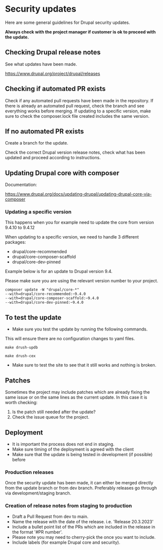 # Security updates

Here are some general guidelines for Drupal security updates.

**Always check with the project manager if customer is ok to proceed with the update.**

## Checking Drupal release notes

See what updates have been made.

https://www.drupal.org/project/drupal/releases

## Checking if automated PR exists

Check if any automated pull requests have been made in the repository. If there is already an automated pull request, check the branch and see everything works before merging. If updating to a specific version, make sure to check the composer.lock file created includes the same version.

## If no automated PR exists

Create a branch for the update.

Check the correct Drupal version release notes, check what has been updated and proceed according to instructions.

## Updating Drupal core with composer

Documentation:

https://www.drupal.org/docs/updating-drupal/updating-drupal-core-via-composer

### Updating a specific version

This happens when you for example need to update the core from version 9.4.10 to 9.4.12

When updating to a specific version, we need to handle 3 different packages:
 - drupal/core-recommended
 - drupal/core-composer-scaffold
 - drupal/core-dev-pinned

Example below is for an update to Drupal version 9.4.

Please make sure you are using the relevant version number to your project.

````console
composer update -W "drupal/core-*"
--with=drupal/core-recommended:~9.4.0
--with=drupal/core-composer-scaffold:~9.4.0
--with=drupal/core-dev-pinned:~9.4.0
````

## To test the update

- Make sure you test the update by running the following commands.

This will ensure there are no configuration changes to yaml files.

```console
make drush-updb
```

```console
make drush-cex
```

- Make sure to test the site to see that it still works and nothing is broken.

## Patches

Sometimes the project may include patches which are already fixing the same issue or on the same lines as the current update.
In this case it is worth checking:
1) Is the patch still needed after the update?
2) Check the issue queue for the project.

## Deployment

- It is important the process does not end in staging.
- Make sure timing of the deployment is agreed with the client
- Make sure that the update is being tested in development (if possible) before

### Production releases

Once the security update has been made, it can either be merged directly from the update branch or from dev branch.
Preferably releases go through via development/staging branch.

### Creation of release notes from staging to production

- Draft a Pull Request from dev to main.
- Name the release with the date of the release. i.e. 'Release 20.3.2023'
- Include a bullet point list of the PRs which are included in the release in the format '#PR number'.
- Please note you may need to cherry-pick the once you want to include.
- Include labels (for example Drupal core and security).
